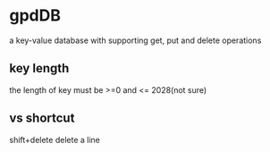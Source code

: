 # gpdDB
a key-value database with supporting get, put and delete operations

## key length
the length of key must be >=0 and <= 2028(not sure)

## vs shortcut
shift+delete    delete a line